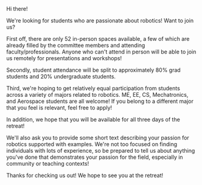 Hi there!

We're looking for students who are passionate about robotics! Want to join us?

First off, there are only 52 in-person spaces available, a few of which are already filled by the committee members and attending faculty/professionals. Anyone who can't attend in person will be able to join us remotely for presentations and workshops!

Secondly, student attendance will be split to approximately 80% grad students and 20% undergraduate students. 

Third, we're hoping to get relatively equal participation from students across a variety of majors related to robotics. ME, EE, CS, Mechatronics, and Aerospace students are all welcome! If you belong to a different major that you feel is relevant, feel free to apply!

In addition, we hope that you will be available for all three days of the retreat! 

We'll also ask you to provide some short text describing your passion for robotics supported with examples. We're not too focused on finding individuals with lots of experience, so be prepared to tell us about anything you've done that demonstrates your passion for the field, especially in community or teaching contexts!

Thanks for checking us out! We hope to see you at the retreat!
